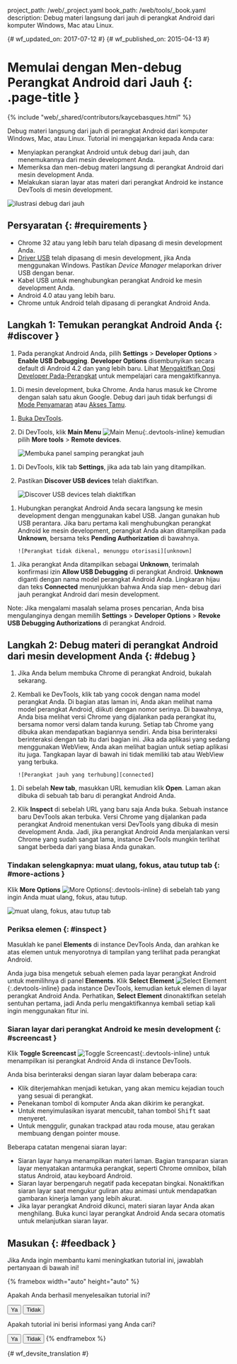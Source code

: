 project_path: /web/_project.yaml
book_path: /web/tools/_book.yaml
description: Debug materi langsung dari jauh di perangkat Android dari komputer Windows, Mac atau Linux.

{# wf_updated_on: 2017-07-12 #}
{# wf_published_on: 2015-04-13 #}

<style>
.devtools-inline {
  max-height: 1em;
  vertical-align: middle;
}
</style>

# Memulai dengan Men-debug Perangkat Android dari Jauh {: .page-title }

{% include "web/_shared/contributors/kaycebasques.html" %}

Debug materi langsung dari jauh di perangkat Android dari komputer 
Windows, Mac, atau Linux. Tutorial ini mengajarkan kepada Anda cara:

* Menyiapkan perangkat Android untuk debug dari jauh, dan menemukannya dari 
  mesin development Anda.
* Memeriksa dan men-debug materi langsung di perangkat Android dari
  mesin development Anda.
* Melakukan siaran layar atas materi dari perangkat Android ke instance DevTools di
  mesin development.

![ilustrasi debug dari jauh](imgs/remote-debugging.png)

## Persyaratan {: #requirements }

* Chrome 32 atau yang lebih baru telah dipasang di mesin development Anda.
* [Driver USB][drivers] telah dipasang di mesin development, jika Anda menggunakan
  Windows. Pastikan _Device Manager_ melaporkan driver USB dengan benar.
* Kabel USB untuk menghubungkan perangkat Android ke mesin development Anda.
* Android 4.0 atau yang lebih baru.
* Chrome untuk Android telah dipasang di perangkat Android Anda.

[drivers]: https://developer.android.com/tools/extras/oem-usb.html

## Langkah 1: Temukan perangkat Android Anda {: #discover }

1. Pada perangkat Android Anda, pilih **Settings** > **Developer Options** >
   **Enable USB Debugging**. **Developer Options** disembunyikan secara default di
   Android 4.2 dan yang lebih baru. Lihat [Mengaktifkan Opsi Developer Pada-Perangkat][android]
   untuk mempelajari cara mengaktifkannya.

[android]: https://developer.android.com/studio/run/device.html#developer-device-options

1. Di mesin development, buka Chrome. Anda harus masuk ke
   Chrome dengan salah satu akun Google. Debug dari jauh tidak berfungsi di
   [Mode Penyamaran][incognito] atau [Akses Tamu][guest].

[guest]: https://support.google.com/chrome/answer/6130773
[incognito]: https://support.google.com/chrome/answer/95464

1. [Buka DevTools](/web/tools/chrome-devtools/#open).

1. Di DevTools, klik **Main Menu** ![Main Menu][main]{:.devtools-inline} 
   kemudian pilih **More tools** > **Remote devices**. 

     ![Membuka panel samping perangkat jauh][open]

[main]: /web/tools/chrome-devtools/images/three-dot.png
[open]: /web/tools/chrome-devtools/remote-debugging/imgs/open-remote-devices.png

1. Di DevTools, klik tab **Settings**, jika ada tab lain yang ditampilkan.

1. Pastikan **Discover USB devices** telah diaktifkan.

     ![Discover USB devices telah diaktifkan][discover]

[discover]: /web/tools/chrome-devtools/remote-debugging/imgs/discover-usb-devices.png

1. Hubungkan perangkat Android Anda secara langsung ke mesin development
   dengan menggunakan kabel USB. Jangan gunakan hub USB perantara. Jika baru pertama kali
   menghubungkan perangkat Android ke mesin development, perangkat
   Anda akan ditampilkan pada **Unknown**, bersama teks **Pending Authorization** di
   bawahnya.

       ![Perangkat tidak dikenal, menunggu otorisasi][unknown]

[unknown]: /web/tools/chrome-devtools/remote-debugging/imgs/unknown-device.png

1. Jika perangkat Anda ditampilkan sebagai **Unknown**, terimalah konfirmasi izin **Allow USB
   Debugging** di perangkat Android. **Unknown** diganti
   dengan nama model perangkat Android Anda. Lingkaran hijau
   dan teks **Connected** menunjukkan bahwa Anda siap men-
   debug dari jauh perangkat Android dari mesin development.

Note: Jika mengalami masalah selama proses pencarian, Anda 
bisa mengulanginya dengan memilih **Settings** > **Developer Options** >
**Revoke USB Debugging Authorizations** di perangkat Android.

## Langkah 2: Debug materi di perangkat Android dari mesin development Anda {: #debug }

1. Jika Anda belum membuka Chrome di perangkat Android, bukalah sekarang.

1. Kembali ke DevTools, klik tab yang cocok dengan
   nama model perangkat Anda. Di bagian atas laman ini, Anda akan melihat nama model
   perangkat Android, diikuti dengan nomor serinya. Di bawahnya, Anda bisa melihat versi
   Chrome yang dijalankan pada perangkat itu, bersama nomor versi
   dalam tanda kurung. Setiap tab Chrome yang dibuka akan mendapatkan bagiannya sendiri. Anda bisa berinteraksi
   berinteraksi dengan tab itu dari bagian ini. Jika ada aplikasi yang sedang menggunakan WebView, Anda
   akan melihat bagian untuk setiap aplikasi itu juga. Tangkapan layar di bawah ini tidak
   memiliki tab atau WebView yang terbuka.

       ![Perangkat jauh yang terhubung][connected]

[connected]: /web/tools/chrome-devtools/remote-debugging/imgs/connected-remote-device.png

1. Di sebelah **New tab**, masukkan URL kemudian klik **Open**. Laman akan dibuka
   di sebuah tab baru di perangkat Android Anda.

1. Klik **Inspect** di sebelah URL yang baru saja Anda buka. Sebuah instance baru DevTools
   akan terbuka. Versi Chrome yang dijalankan pada perangkat Android
   menentukan versi DevTools yang dibuka di mesin development Anda.
   Jadi, jika perangkat Android Anda menjalankan versi Chrome yang sudah sangat lama, instance
   DevTools mungkin terlihat sangat berbeda dari yang biasa Anda gunakan.

### Tindakan selengkapnya: muat ulang, fokus, atau tutup tab {: #more-actions }

Klik **More Options** ![More Options][more]{:.devtools-inline} di sebelah
tab yang ingin Anda muat ulang, fokus, atau tutup.

[more]: /web/tools/chrome-devtools/images/three-dot.png

![muat ulang, fokus, atau tutup tab](imgs/reload.png)

### Periksa elemen {: #inspect }

Masuklah ke panel **Elements** di instance DevTools Anda, dan arahkan ke atas
elemen untuk menyorotnya di tampilan yang terlihat pada perangkat Android.

Anda juga bisa mengetuk sebuah elemen pada layar perangkat Android untuk memilihnya di panel
**Elements**. Klik **Select Element** ![Select
Element][pilih]{:.devtools-inline} pada instance DevTools, kemudian ketuk
elemen di layar perangkat Android Anda. Perhatikan, **Select Element**
dinonaktifkan setelah sentuhan pertama, jadi Anda perlu mengaktifkannya kembali setiap kali
ingin menggunakan fitur ini.

[pilih]: imgs/select-element.png

### Siaran layar dari perangkat Android ke mesin development {: #screencast }

Klik **Toggle Screencast** ![Toggle Screencast][screencast]{:.devtools-inline}
untuk menampilkan isi perangkat Android Anda di instance DevTools.

[screencast]: imgs/toggle-screencast.png

Anda bisa berinteraksi dengan siaran layar dalam beberapa cara:

* Klik diterjemahkan menjadi ketukan, yang akan memicu kejadian touch yang sesuai di perangkat. 
* Penekanan tombol di komputer Anda akan dikirim ke perangkat. 
* Untuk menyimulasikan isyarat mencubit, tahan tombol <kbd>Shift</kbd> saat menyeret. 
* Untuk menggulir, gunakan trackpad atau roda mouse, atau gerakan membuang dengan
  pointer mouse.

Beberapa catatan mengenai siaran layar:

* Siaran layar hanya menampilkan materi laman. Bagian transparan siaran layar 
  menyatakan antarmuka perangkat, seperti Chrome omnibox, bilah status Android, 
  atau keyboard Android.
* Siaran layar berpengaruh negatif pada kecepatan bingkai. Nonaktifkan siaran layar saat
  mengukur guliran atau animasi untuk mendapatkan gambaran kinerja laman
  yang lebih akurat.
* Jika layar perangkat Android dikunci, materi siaran layar
  Anda akan menghilang. Buka kunci layar perangkat Android Anda secara otomatis untuk melanjutkan
  siaran layar.

## Masukan {: #feedback }

Jika Anda ingin membantu kami meningkatkan tutorial ini, jawablah
pertanyaan di bawah ini!

{% framebox width="auto" height="auto" %}
<p>Apakah Anda berhasil menyelesaikan tutorial ini?</p>
<button class="gc-analytics-event"
   data-category="DevTools / Remote Debugging"
   data-label="Completed / Yes">Ya</button>
<button class="gc-analytics-event"
   data-category="DevTools / Remote Debugging"
   data-label="Completed / No">Tidak</button>
<p>Apakah tutorial ini berisi informasi yang Anda cari?</p>
<button class="gc-analytics-event"
   data-category="DevTools / Remote Debugging"
   data-label="Relevant / Yes">Ya</button>
<button class="gc-analytics-event"
   data-category="DevTools / Remote Debugging"
   data-label="Relevant / No">Tidak</button>
{% endframebox %}


{# wf_devsite_translation #}
